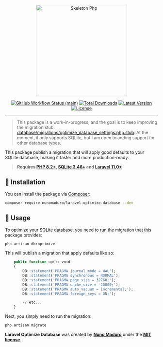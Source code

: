 <p align="center">
    <img src="https://raw.githubusercontent.com/nunomaduro/laravel-optimize-database/main/docs/logo.png" height="300" alt="Skeleton Php">
    <p align="center">
        <a href="https://github.com/nunomaduro/laravel-optimize-database/actions"><img alt="GitHub Workflow Status (main)" src="https://github.com/nunomaduro/laravel-optimize-database/actions/workflows/tests.yml/badge.svg"></a>
        <a href="https://packagist.org/packages/nunomaduro/laravel-optimize-database"><img alt="Total Downloads" src="https://img.shields.io/packagist/dt/nunomaduro/laravel-optimize-database"></a>
        <a href="https://packagist.org/packages/nunomaduro/laravel-optimize-database"><img alt="Latest Version" src="https://img.shields.io/packagist/v/nunomaduro/laravel-optimize-database"></a>
        <a href="https://packagist.org/packages/nunomaduro/laravel-optimize-database"><img alt="License" src="https://img.shields.io/packagist/l/nunomaduro/laravel-optimize-database"></a>
    </p>
</p>

------

> This package is a work-in-progress, and the goal is to keep improving the migration stub: [database/migrations/optimize_database_settings.php.stub](https://github.com/nunomaduro/laravel-optimize-database/blob/main/database/migrations/optimize_database_settings.php.stub). At the moment, it only supports SQLite, but I am open to adding support for other database types.

This package publish a migration that will apply good defaults to your SQLite database, making it faster and more production-ready.

> **Requires [PHP 8.2+](https://php.net/releases), [SQLite 3.46+](https://www.sqlite.org/changes.html) and [Laravel 11.0+](https://laravel.com)**

## 🚀 Installation

You can install the package via [Composer](https://getcomposer.org):

```bash
composer require nunomaduro/laravel-optimize-database --dev
```

## 🙌 Usage

To optimize your SQLite database, you need to run the migration that this package provides:

```bash
php artisan db:optimize
```

This will publish a migration that apply defaults like so:

```SQL
    public function up(): void
    {
        DB::statement('PRAGMA journal_mode = WAL');
        DB::statement('PRAGMA synchronous = NORMAL');
        DB::statement('PRAGMA page_size = 32768;');
        DB::statement('PRAGMA cache_size = -20000;');
        DB::statement('PRAGMA auto_vacuum = incremental;');
        DB::statement('PRAGMA foreign_keys = ON;');

        // etc...
    }
```

Next, you simply need to run the migration:

```bash
php artisan migrate
```

**Laravel Optimize Database** was created by **[Nuno Maduro](https://twitter.com/enunomaduro)** under the **[MIT license](https://opensource.org/licenses/MIT)**.
